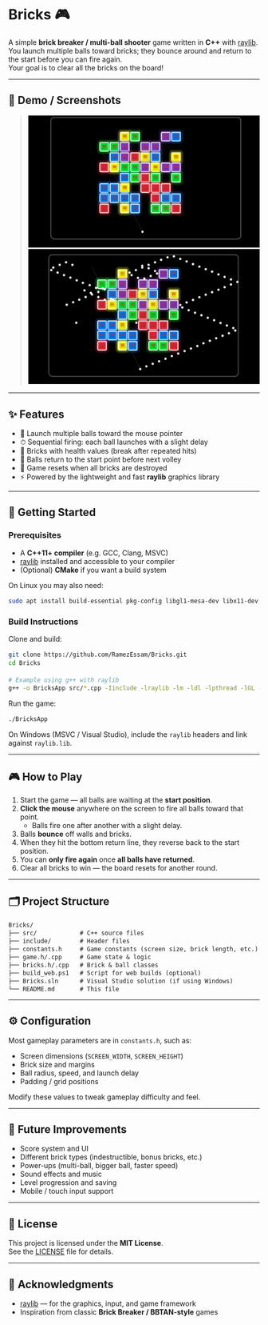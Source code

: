 # Bricks 🎮

A simple **brick breaker / multi-ball shooter** game written in **C++** with [raylib](https://www.raylib.com/).  
You launch multiple balls toward bricks; they bounce around and return to the start before you can fire again.  
Your goal is to clear all the bricks on the board!

---

## 📸 Demo / Screenshots

> ![alt text](demos/game-intro.jpg)
> ![alt text](demos/game-play.jpg)

---

## ✨ Features

- 🎯 Launch multiple balls toward the mouse pointer  
- ⏱ Sequential firing: each ball launches with a slight delay  
- 🧱 Bricks with health values (break after repeated hits)  
- 🔄 Balls return to the start point before next volley  
- 🔨 Game resets when all bricks are destroyed  
- ⚡ Powered by the lightweight and fast **raylib** graphics library  

---

## 🚀 Getting Started

### Prerequisites

- A **C++11+ compiler** (e.g. GCC, Clang, MSVC)  
- [raylib](https://www.raylib.com/) installed and accessible to your compiler  
- (Optional) **CMake** if you want a build system  

On Linux you may also need:  
```bash
sudo apt install build-essential pkg-config libgl1-mesa-dev libx11-dev libxrandr-dev libxi-dev libxxf86vm-dev libxinerama-dev
```

### Build Instructions

Clone and build:

```bash
git clone https://github.com/RamezEssam/Bricks.git
cd Bricks

# Example using g++ with raylib
g++ -o BricksApp src/*.cpp -Iinclude -lraylib -lm -ldl -lpthread -lGL -lX11
```

Run the game:

```bash
./BricksApp
```

On Windows (MSVC / Visual Studio), include the `raylib` headers and link against `raylib.lib`.  

---

## 🎮 How to Play

1. Start the game — all balls are waiting at the **start position**.  
2. **Click the mouse** anywhere on the screen to fire all balls toward that point.  
   - Balls fire one after another with a slight delay.  
3. Balls **bounce** off walls and bricks.  
4. When they hit the bottom return line, they reverse back to the start position.  
5. You can **only fire again** once **all balls have returned**.  
6. Clear all bricks to win — the board resets for another round.  

---

## 🗂 Project Structure

```
Bricks/
├── src/            # C++ source files
├── include/        # Header files
├── constants.h     # Game constants (screen size, brick length, etc.)
├── game.h/.cpp     # Game state & logic
├── bricks.h/.cpp   # Brick & ball classes
├── build_web.ps1   # Script for web builds (optional)
├── Bricks.sln      # Visual Studio solution (if using Windows)
└── README.md       # This file
```

---

## ⚙️ Configuration

Most gameplay parameters are in `constants.h`, such as:

- Screen dimensions (`SCREEN_WIDTH`, `SCREEN_HEIGHT`)  
- Brick size and margins  
- Ball radius, speed, and launch delay  
- Padding / grid positions  

Modify these values to tweak gameplay difficulty and feel.

---

## 🔮 Future Improvements

- Score system and UI  
- Different brick types (indestructible, bonus bricks, etc.)  
- Power-ups (multi-ball, bigger ball, faster speed)  
- Sound effects and music  
- Level progression and saving  
- Mobile / touch input support  

---

## 📜 License

This project is licensed under the **MIT License**.  
See the [LICENSE](LICENSE) file for details.

---

## 🙌 Acknowledgments

- [raylib](https://www.raylib.com/) — for the graphics, input, and game framework  
- Inspiration from classic **Brick Breaker / BBTAN-style** games
